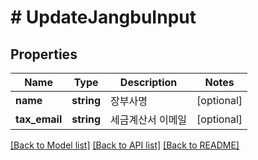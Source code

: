 # # UpdateJangbuInput

## Properties

Name | Type | Description | Notes
------------ | ------------- | ------------- | -------------
**name** | **string** | 장부사명 | [optional]
**tax_email** | **string** | 세금계산서 이메일 | [optional]

[[Back to Model list]](../../README.md#models) [[Back to API list]](../../README.md#endpoints) [[Back to README]](../../README.md)

